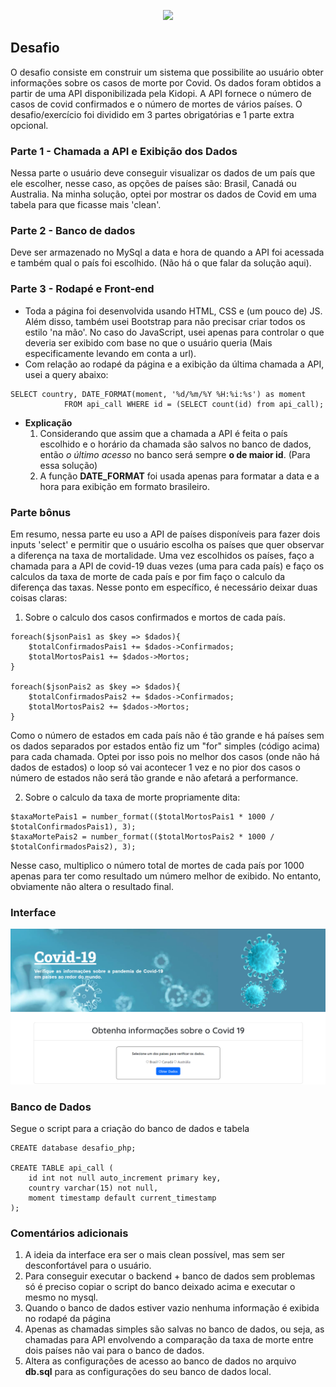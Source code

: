 <p align="center">
	<img src="https://www.skyhub.bio/wp-content/uploads/2021/09/kidopi.png">
</p>

## Desafio
O desafio consiste em construir um sistema que possibilite ao usuário obter informações sobre os casos de morte por Covid. Os dados foram obtidos a partir de uma API disponibilizada pela Kidopi. A API fornece o número de casos de covid confirmados e o número de mortes de vários países. O desafio/exercício foi dividido em 3 partes obrigatórias e 1 parte extra opcional.

### Parte 1 - Chamada a API e Exibição dos Dados
Nessa parte o usuário deve conseguir visualizar os dados de um país que ele escolher, nesse caso, as opções de países são: Brasil, Canadá ou Australia. Na minha solução, optei por mostrar os dados de Covid em uma tabela para que ficasse mais 'clean'. 

### Parte 2 - Banco de dados
Deve ser armazenado no MySql a data e hora de quando a API foi acessada e também qual o país foi escolhido. (Não há o que falar da solução aqui).

### Parte 3 - Rodapé e Front-end
- Toda a página foi desenvolvida usando HTML, CSS e (um pouco de) JS. Além disso, também usei Bootstrap para não precisar criar todos os estilo 'na mão'. No caso do JavaScript, usei apenas para controlar o que deveria ser exibido com base no que o usuário queria (Mais especificamente levando em conta a url). 
- Com relação ao rodapé da página e a exibição da última chamada a API, usei a query abaixo:

```
SELECT country, DATE_FORMAT(moment, '%d/%m/%Y %H:%i:%s') as moment 
            FROM api_call WHERE id = (SELECT count(id) from api_call);
```
- **Explicação**
    1. Considerando que assim que a chamada a API é feita o país escolhido e o horário da chamada são salvos no banco de dados, então *o último acesso* no banco será sempre **o de maior id**. (Para essa solução)  
    2. A função **DATE_FORMAT** foi usada apenas para formatar a data e a hora para exibição em formato brasileiro.

### Parte bônus
Em resumo, nessa parte eu uso a API de países disponíveis para fazer dois inputs 'select' e permitir que o usuário escolha os países que quer observar a diferença na taxa de mortalidade. Uma vez escolhidos os países, faço a chamada para a API de covid-19 duas vezes (uma para cada país) e faço os calculos da taxa de morte de cada país e por fim faço o calculo da diferença das taxas. Nesse ponto em específico, é necessário deixar duas coisas claras: 

1. Sobre o calculo dos casos confirmados e mortos de cada país. 
```
foreach($jsonPais1 as $key => $dados){
    $totalConfirmadosPais1 += $dados->Confirmados;
    $totalMortosPais1 += $dados->Mortos;
}

foreach($jsonPais2 as $key => $dados){
    $totalConfirmadosPais2 += $dados->Confirmados;
    $totalMortosPais2 += $dados->Mortos;
}
```
Como o número de estados em cada país não é tão grande e há países sem os dados separados por estados então fiz um "for" simples (código acima) para cada chamada. Optei por isso pois no melhor dos casos (onde não há dados de estados) o loop só vai acontecer 1 vez e no pior dos casos o número de estados não será tão grande e não afetará a performance. 

2. Sobre o calculo da taxa de morte propriamente dita:
```
$taxaMortePais1 = number_format(($totalMortosPais1 * 1000 / $totalConfirmadosPais1), 3);
$taxaMortePais2 = number_format(($totalMortosPais2 * 1000 / $totalConfirmadosPais2), 3);
```
Nesse caso, multiplico o número total de mortes de cada país por 1000 apenas para ter como resultado um número melhor de exibido. No entanto, obviamente não altera o resultado final. 

### Interface
<p align="center">
	<img src="public/home.png">
</p>

### Banco de Dados
Segue o script para a criação do banco de dados e tabela

```
CREATE database desafio_php;

CREATE TABLE api_call (
	id int not null auto_increment primary key,
    country varchar(15) not null,
    moment timestamp default current_timestamp
);
```

### Comentários adicionais
1. A ideia da interface era ser o mais clean possível, mas sem ser desconfortável para o usuário. 
2. Para conseguir executar o backend + banco de dados sem problemas só é preciso copiar o script do banco deixado acima e executar o mesmo no mysql. 
3. Quando o banco de dados estiver vazio nenhuma informação é exibida no rodapé da página
4. Apenas as chamadas simples são salvas no banco de dados, ou seja, as chamadas para API envolvendo a comparação da taxa de morte entre dois países não vai para o banco de dados. 
5. Altera as configurações de acesso ao banco de dados no arquivo **db.sql** para as configurações do seu banco de dados local. 